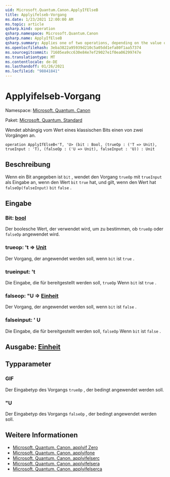 ```yaml
---
uid: Microsoft.Quantum.Canon.ApplyIfElseB
title: Applyifelseb-Vorgang
ms.date: 1/23/2021 12:00:00 AM
ms.topic: article
qsharp.kind: operation
qsharp.namespace: Microsoft.Quantum.Canon
qsharp.name: ApplyIfElseB
qsharp.summary: Applies one of two operations, depending on the value of a classical bit.
ms.openlocfilehash: 3eba3822a95939d210c5a05dd1efa80f1aa57374
ms.sourcegitcommit: 71605ea9cc630e84e7ef29027e1f0ea06299747e
ms.translationtype: MT
ms.contentlocale: de-DE
ms.lasthandoff: 01/26/2021
ms.locfileid: "98841841"
---
```

# <a name="applyifelseb-operation"></a>Applyifelseb-Vorgang

Namespace: [Microsoft. Quantum. Canon](xref:Microsoft.Quantum.Canon)

Paket: [Microsoft. Quantum. Standard](https://nuget.org/packages/Microsoft.Quantum.Standard)


Wendet abhängig vom Wert eines klassischen Bits einen von zwei Vorgängen an.

```qsharp
operation ApplyIfElseB<'T, 'U> (bit : Bool, (trueOp : ('T => Unit), trueInput : 'T), (falseOp : ('U => Unit), falseInput : 'U)) : Unit
```


## <a name="description"></a>Beschreibung

Wenn ein Bit angegeben ist `bit` , wendet den Vorgang `trueOp` mit `trueInput` als Eingabe an, wenn den Wert `bit` `true` hat, und gilt, wenn den Wert hat `falseOp(falseInput)` `bit` `false` .

## <a name="input"></a>Eingabe

### <a name="bit--bool"></a>Bit: [bool](xref:microsoft.quantum.lang-ref.bool)

Der boolesche Wert, der verwendet wird, um zu bestimmen, ob `trueOp` oder `falseOp` angewendet wird.


### <a name="trueop--t--unit"></a>trueop: 't => [Unit](xref:microsoft.quantum.lang-ref.unit) 

Der Vorgang, der angewendet werden soll, wenn `bit` ist `true` .


### <a name="trueinput--t"></a>trueinput: 't

Die Eingabe, die für bereitgestellt werden soll, `trueOp` Wenn `bit` ist `true` .


### <a name="falseop--u--unit"></a>falseop: "U => [Einheit](xref:microsoft.quantum.lang-ref.unit) 

Der Vorgang, der angewendet werden soll, wenn `bit` ist `false` .


### <a name="falseinput--u"></a>falseinput: ' U

Die Eingabe, die für bereitgestellt werden soll, `falseOp` Wenn `bit` ist `false` .



## <a name="output--unit"></a>Ausgabe: [Einheit](xref:microsoft.quantum.lang-ref.unit)



## <a name="type-parameters"></a>Typparameter

### <a name="t"></a>GIF

Der Eingabetyp des Vorgangs `trueOp` , der bedingt angewendet werden soll.
### <a name="u"></a>"U

Der Eingabetyp des Vorgangs `falseOp` , der bedingt angewendet werden soll.

## <a name="see-also"></a>Weitere Informationen

- [Microsoft. Quantum. Canon. applyif Zero](xref:Microsoft.Quantum.Canon.ApplyIfZero)
- [Microsoft. Quantum. Canon. applyifone](xref:Microsoft.Quantum.Canon.ApplyIfOne)
- [Microsoft. Quantum. Canon. applyifelserc](xref:Microsoft.Quantum.Canon.ApplyIfElseRC)
- [Microsoft. Quantum. Canon. applyifelsera](xref:Microsoft.Quantum.Canon.ApplyIfElseRA)
- [Microsoft. Quantum. Canon. applyifelserca](xref:Microsoft.Quantum.Canon.ApplyIfElseRCA)